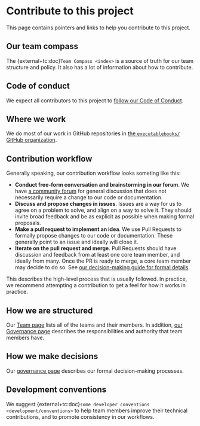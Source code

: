 # Contribute to this project

This page contains pointers and links to help you contribute to this project.

## Our team compass

The {external+tc:doc}`Team Compass <index>` is a source of truth for our team structure and policy.
It also has a lot of information about how to contribute.

## Code of conduct

We expect all contributors to this project to [follow our Code of Conduct](tc:code-of-conduct).

## Where we work

We do most of our work in GitHub repositories in [the `executablebooks/` GitHub organization](https://github.com/executablebooks).

## Contribution workflow

Generally speaking, our contribution workflow looks someting like this:

- **Conduct free-form conversation and brainstorming in our forum**. We have [a community forum](https://github.com/executablebooks/meta/discussions) for general discussion that does not necessarily require a change to our code or documentation.
- **Discuss and propose changes in issues**. Issues are a way for us to agree on a problem to solve, and align on a way to solve it. They should invite broad feedback and be as explicit as possible when making formal proposals.
- **Make a pull request to implement an idea**. We use Pull Requests to formally propose changes to our code or documentation. These generally point to an issue and ideally will close it.
- **Iterate on the pull request and merge**. Pull Requests should have discussion and feedback from at least one core team member, and ideally from many. Once the PR is ready to merge, a core team member may decide to do so. See [our decision-making guide for formal details](tc:governance).

This describes the high-level process that is usually followed.
In practice, we recommend attempting a contribution to get a feel for how it works in practice.

## How we are structured

Our [Team page](tc:team) lists all of the teams and their members.
In addition, [our Governance page](tc:governance) describes the responsibilities and authority that team members have.

## How we make decisions

Our [governance page](tc:governance) describes our formal decision-making processes.

## Development conventions

We suggest {external+tc:doc}`some developer conventions <development/conventions>` to help team members improve their technical contributions, and to promote consistency in our workflows.
